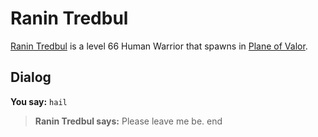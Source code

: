 # Ranin Tredbul



[Ranin Tredbul](/npc/208048) is a level 66 Human Warrior that spawns in [Plane of Valor](/zone/208).



## Dialog

**You say:** `hail`



>**Ranin Tredbul says:** Please leave me be.
end
